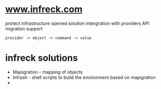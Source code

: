 # www.infreck.com

protect infrastructure
opened solution
intergration with providers API 
migration support


    provider -> object -> command -> value

# infreck solutions

+ Mapigration - mapping of objects
+ Infrash - shell scripts to build the environment based on mapigration
+ 
